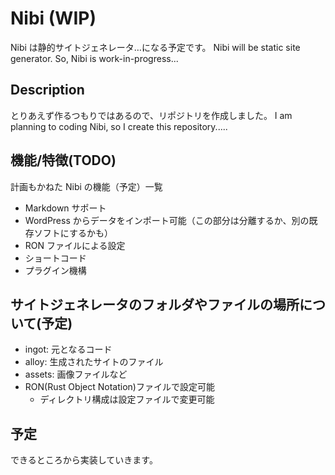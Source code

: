 # Nibi (WIP)

Nibi は静的サイトジェネレータ…になる予定です。
Nibi will be static site generator. So, Nibi is work-in-progress...

## Description

とりあえず作るつもりではあるので、リポジトリを作成しました。
I am planning to coding Nibi, so I create this repository.....

## 機能/特徴(TODO)

計画もかねた Nibi の機能（予定）一覧

- Markdown サポート
- WordPress からデータをインポート可能（この部分は分離するか、別の既存ソフトにするかも）
- RON ファイルによる設定
- ショートコード
- プラグイン機構

## サイトジェネレータのフォルダやファイルの場所について(予定)

- ingot: 元となるコード
- alloy: 生成されたサイトのファイル
- assets: 画像ファイルなど
- RON(Rust Object Notation)ファイルで設定可能
  - ディレクトリ構成は設定ファイルで変更可能

## 予定

できるところから実装していきます。
